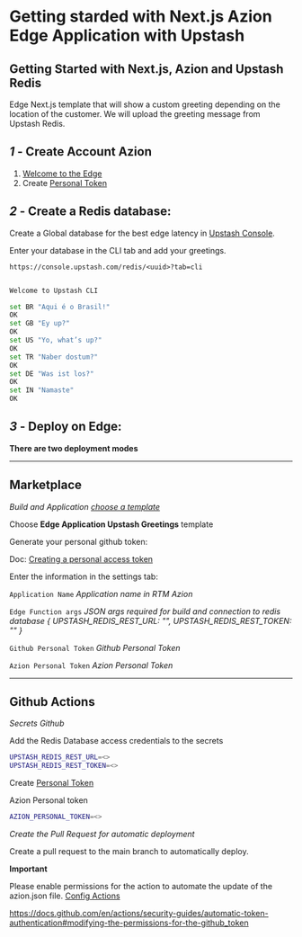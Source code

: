 # Getting starded with Next.js Azion Edge Application with Upstash

## Getting Started with Next.js, Azion and Upstash Redis

Edge Next.js template that will show a custom greeting depending on the location of the customer. We will upload the greeting message from Upstash Redis.

## *1* - Create Account Azion

1. [Welcome to the Edge](https://manager.azion.com/signup/)
2. Create [Personal Token](https://manager.azion.com/iam/personal-tokens)

## *2* - Create a Redis database:

Create a Global database for the best edge latency in [Upstash Console](https://console.upstash.com/). 

Enter your database in the CLI tab and add your greetings.

    https://console.upstash.com/redis/<uuid>?tab=cli

```bash

Welcome to Upstash CLI

set BR "Aqui é o Brasil!"
OK 
set GB "Ey up?"
OK 
set US "Yo, what’s up?"
OK
set TR "Naber dostum?"
OK
set DE "Was ist los?"
OK
set IN "Namaste"
OK

```


## *3* - Deploy on Edge:

**There are two deployment modes**

----------

## Marketplace

*Build and Application [choose a template](https://manager.azion.com/build-application/build/choose-template)*

Choose **Edge Application Upstash Greetings** template

Generate your personal github token:

Doc: [Creating a personal access token](https://docs.github.com/en/authentication/keeping-your-account-and-data-secure/creating-a-personal-access-token)


Enter the information in the settings tab:

`Application Name` *Application name in RTM Azion*

`Edge Function args` *JSON args required for build and connection to redis database { UPSTASH_REDIS_REST_URL: "", UPSTASH_REDIS_REST_TOKEN: "" }*

`Github Personal Token` *Github Personal Token*

`Azion Personal Token` *Azion Personal Token*


----------

## Github Actions

*Secrets Github*

Add the Redis Database access credentials to the secrets

```bash
UPSTASH_REDIS_REST_URL=<>
UPSTASH_REDIS_REST_TOKEN=<>
```

Create [Personal Token](https://manager.azion.com/iam/personal-tokens)

Azion Personal token
```bash
AZION_PERSONAL_TOKEN=<>
```

*Create the Pull Request for automatic deployment*

Create a pull request to the main branch to automatically deploy.


**Important**

Please enable permissions for the action to automate the update of the azion.json file.
[Config Actions](https://github.com/jcbsfilho/azion-sample-application/settings/actions)


https://docs.github.com/en/actions/security-guides/automatic-token-authentication#modifying-the-permissions-for-the-github_token


